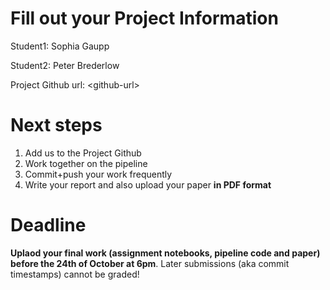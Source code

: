 # Fill out your Project Information

Student1: Sophia Gaupp

Student2: Peter Brederlow

Project Github url: \<github-url> 


# Next steps

1. Add us to the Project Github
2. Work together on the pipeline
3. Commit+push your work frequently
4. Write your report and also upload your paper **in PDF format**



# Deadline

**Uplaod your final work (assignment notebooks, pipeline code and paper) before the 24th of October at 6pm**.
Later submissions (aka commit timestamps) cannot be graded!
